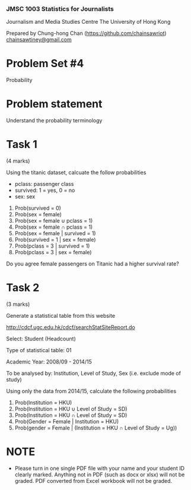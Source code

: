 ### JMSC 1003 Statistics for Journalists
Journalism and Media Studies Centre
The University of Hong Kong

Prepared by Chung-hong Chan (https://github.com/chainsawriot)  chainsawtiney@gmail.com

# Problem Set #4

Probability

# Problem statement

Understand the probability terminology

# Task 1

(4 marks)

Using the titanic dataset, calcuate the follow probabilities

- pclass: passenger class
- survived: 1 = yes, 0 = no
- sex: sex

1. Prob(survived = 0)
2. Prob(sex = female)
3. Prob(sex = female ∪ pclass = 1)
4. Prob(sex = female ∩ pclass = 1)
5. Prob(sex = female | survived = 1)
6. Prob(survived = 1 | sex = female)
7. Prob(pclass = 3 | survived = 1)
8. Prob(pclass = 3 | sex = female)

Do you agree female passengers on Titanic had a higher survival rate?

# Task 2

(3 marks)

Generate a statistical table from this website

http://cdcf.ugc.edu.hk/cdcf/searchStatSiteReport.do

Select: Student (Headcount)

Type of statistical table: 01

Academic Year: 2008/09 - 2014/15

To be analysed by: Institution, Level of Study, Sex (i.e. exclude mode of study)

Using only the data from 2014/15, calculate the following probabilities

1. Prob(Institution = HKU)
2. Prob(Institution = HKU ∪ Level of Study = SD)
3. Prob(Institution = HKU ∩ Level of Study = SD)
4. Prob(Gender = Female | Institution = HKU)
5. Prob(gender = Female | (Institution = HKU ∩ Level of Study = Ug))

# NOTE

* Please turn in one single PDF file with your name and your student ID clearly marked. Anything not in PDF (such as docx or xlsx) will not be graded. PDF converted from Excel workbook will not be graded.
